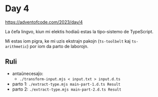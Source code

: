 # Day 4

<https://adventofcode.com/2023/day/4>

La ĉefa lingvo, kiun mi elektis hodiaŭ estas la tipo-sistemo de TypeScript.

Mi estas iom pigra, ke mi uzis ekstrajn pakojn (`ts-toolbelt` kaj
`ts-arithmetic`) por iom da parto de laborojn.

## Ruli

- antaŭnecesaĵo:
  - `./transform-input.mjs < input.txt > input.d.ts`
- parto 1: `./extract-type.mjs main-part-1.d.ts Result`
- parto 2: `./extract-type.mjs main-part-2.d.ts Result`

